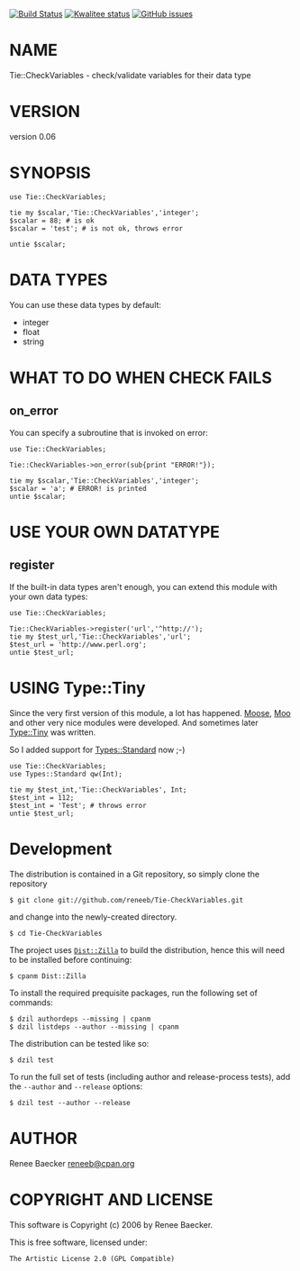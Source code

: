 [![Build Status](https://travis-ci.org/reneeb/Tie-CheckVariables.svg?branch=master)](https://travis-ci.org/reneeb/Tie-CheckVariables)
[![Kwalitee status](http://cpants.cpanauthors.org/dist/Tie-CheckVariables.png)](http://cpants.charsbar.org/dist/overview/Tie-CheckVariables)
[![GitHub issues](https://img.shields.io/github/issues/reneeb/Tie-CheckVariables.svg)](https://github.com/reneeb/Tie-CheckVariables/issues)

# NAME

Tie::CheckVariables - check/validate variables for their data type

# VERSION

version 0.06

# SYNOPSIS

    use Tie::CheckVariables;
    
    tie my $scalar,'Tie::CheckVariables','integer';
    $scalar = 88; # is ok
    $scalar = 'test'; # is not ok, throws error
    
    untie $scalar;

# DATA TYPES

You can use these data types by default:

- integer
- float
- string

# WHAT TO DO WHEN CHECK FAILS

## on\_error

You can specify a subroutine that is invoked on error:

    use Tie::CheckVariables;
    
    Tie::CheckVariables->on_error(sub{print "ERROR!"});
    
    tie my $scalar,'Tie::CheckVariables','integer';
    $scalar = 'a'; # ERROR! is printed
    untie $scalar;

# USE YOUR OWN DATATYPE

## register

If the built-in data types aren't enough, you can extend this module with your own data types:

    use Tie::CheckVariables;
    
    Tie::CheckVariables->register('url','^http://');
    tie my $test_url,'Tie::CheckVariables','url';
    $test_url = 'http://www.perl.org';
    untie $test_url;

# USING Type::Tiny

Since the very first version of this module, a lot has happened. [Moose](https://metacpan.org/pod/Moose), [Moo](https://metacpan.org/pod/Moo) and other
very nice modules were developed. And sometimes later [Type::Tiny](https://metacpan.org/pod/Type::Tiny) was written.

So I added support for [Types::Standard](https://metacpan.org/pod/Types::Standard) now ;-)

    use Tie::CheckVariables;
    use Types::Standard qw(Int);
    
    tie my $test_int,'Tie::CheckVariables', Int;
    $test_int = 112;
    $test_int = 'Test'; # throws error
    untie $test_url;



# Development

The distribution is contained in a Git repository, so simply clone the
repository

```
$ git clone git://github.com/reneeb/Tie-CheckVariables.git
```

and change into the newly-created directory.

```
$ cd Tie-CheckVariables
```

The project uses [`Dist::Zilla`](https://metacpan.org/pod/Dist::Zilla) to
build the distribution, hence this will need to be installed before
continuing:

```
$ cpanm Dist::Zilla
```

To install the required prequisite packages, run the following set of
commands:

```
$ dzil authordeps --missing | cpanm
$ dzil listdeps --author --missing | cpanm
```

The distribution can be tested like so:

```
$ dzil test
```

To run the full set of tests (including author and release-process tests),
add the `--author` and `--release` options:

```
$ dzil test --author --release
```

# AUTHOR

Renee Baecker <reneeb@cpan.org>

# COPYRIGHT AND LICENSE

This software is Copyright (c) 2006 by Renee Baecker.

This is free software, licensed under:

    The Artistic License 2.0 (GPL Compatible)
